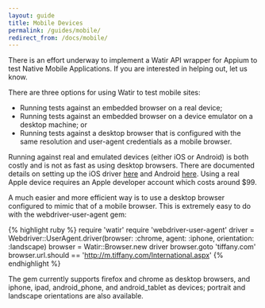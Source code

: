 ```yaml
---
layout: guide
title: Mobile Devices
permalink: /guides/mobile/
redirect_from: /docs/mobile/
---
```


There is an effort underway to implement a Watir API wrapper for Appium to test Native Mobile Applications.
If you are interested in helping out, let us know.

<!--- TODO: Shouldn't need a separate gem for this any more? --->
<!--- TODO: Add Browser specific alternatives here --->

There are three options for using Watir to test mobile sites:

* Running tests against an embedded browser on a real device;
* Running tests against an embedded browser on a device emulator on a desktop machine; or
* Running tests against a desktop browser that is configured with the same resolution and user-agent credentials as a mobile browser.

Running against real and emulated devices (either iOS or Android) is both costly and is not as fast as using desktop browsers. 
There are documented details on setting up the iOS driver [here](http://code.google.com/p/selenium/wiki/IPhoneDriver) 
and Android [here](http://code.google.com/p/selenium/wiki/AndroidDriver). 
Using a real Apple device requires an Apple developer account which costs around $99.

A much easier and more efficient way is to use a desktop browser configured to mimic that of a mobile browser. 
This is extremely easy to do with the webdriver-user-agent gem:

{% highlight ruby %}
require 'watir'
require 'webdriver-user-agent'
driver = Webdriver::UserAgent.driver(browser: :chrome, agent: :iphone, orientation: :landscape)
browser = Watir::Browser.new driver
browser.goto 'tiffany.com'
browser.url.should == 'http://m.tiffany.com/International.aspx'
{% endhighlight %}

The gem currently supports firefox and chrome as desktop browsers, and iphone, ipad, android_phone, and android_tablet as devices; 
portrait and landscape orientations are also available.
